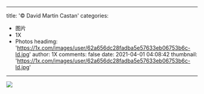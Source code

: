 
---
title: '© David Martin Castan'
categories: 
 - 图片
 - 1X
 - Photos
headimg: 'https://1x.com/images/user/62a656dc28fadba5e57633eb06753b6c-ld.jpg'
author: 1X
comments: false
date: 2021-04-01 04:08:42
thumbnail: 'https://1x.com/images/user/62a656dc28fadba5e57633eb06753b6c-ld.jpg'
---

<div>   
<img src="https://1x.com/images/user/62a656dc28fadba5e57633eb06753b6c-ld.jpg" referrerpolicy="no-referrer">  
</div>
            